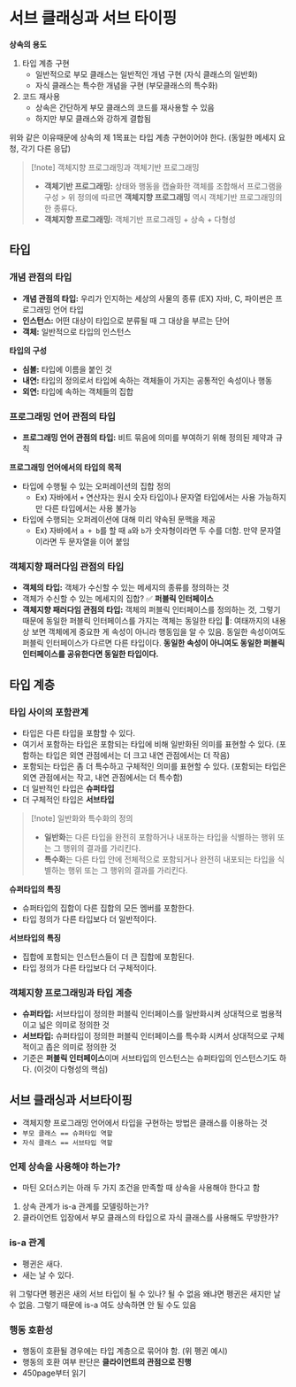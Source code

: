 # 서브 클래싱과 서브 타이핑

**상속의 용도**

1. 타입 계층 구현
    - 일반적으로 부모 클래스는 일반적인 개념 구현 (자식 클래스의 일반화)
    - 자식 클래스는 특수한 개념을 구현 (부모클래스의 특수화)
2. 코드 재사용
    - 상속은 간단하게 부모 클래스의 코드를 재사용할 수 있음
    - 하지만 부모 클래스와 강하게 결합됨

위와 같은 이유때문에 상속의 제 1목표는 타입 계층 구현이어야 한다. (동일한 메세지 요청, 각기 다른 응답)

> [!note] 객체지향 프로그래밍과 객체기반 프로그래밍
> - **객체기반 프로그래밍:** 상태와 행동을 캡슐화한 객체를 조합해서 프로그램을 구성
    > 위 정의에 따르면 **객체지향 프로그래밍** 역시 객체기반 프로그래밍의 한 종류다.
> - **객체지향 프로그래밍:** 객체기반 프로그래밍 + 상속 + 다형성

## 타입

### 개념 관점의 타입

- **개념 관점의 타입:** 우리가 인지하는 세상의 사물의 종류 (EX) 자바, C, 파이썬은 프로그래밍 언어 타입
- **인스턴스:** 어떤 대상이 타입으로 분류될 때 그 대상을 부르는 단어
- **객체:** 일반적으로 타입의 인스턴스

**타입의 구성**

- **심볼:** 타입에 이름을 붙인 것
- **내연:** 타입의 정의로서 타입에 속하는 객체들이 가지는 공통적인 속성이나 행동
- **외연:** 타입에 속하는 객체들의 집합

### 프로그래밍 언어 관점의 타입

- **프로그래밍 언어 관점의 타입:** 비트 묶음에 의미를 부여하기 위해 정의된 제약과 규칙

**프로그래밍 언어에서의 타입의 목적**

- 타입에 수행될 수 있는 오퍼레이션의 집합 정의
    - Ex) 자바에서 `+` 연산자는 원시 숫자 타입이나 문자열 타입에서는 사용 가능하지만 다른 타입에서는 사용 불가능
- 타입에 수행되는 오퍼레이션에 대해 미리 약속된 문맥을 제공
    - Ex) 자바에서 `a + b`를 할 때 `a`와 `b`가 숫자형이라면 두 수를 더함. 만약 문자열이라면 두 문자열을 이어 붙임

### 객체지향 패러다임 관점의 타입

- **객체의 타입:** 객체가 수신할 수 있는 메세지의 종류를 정의하는 것
- 객체가 수신할 수 있는 메세지의 집합? ✅ **퍼블릭 인터페이스**
- **객체지향 패러다임 관점의 타입:** 객체의 퍼블릭 인터페이스를 정의하는 것, 그렇기 때문에 동일한 퍼블릭 인터페이스를 가지는 객체는 동일한 타입
  📝: 여태까지의 내용상 보면 객체에게 중요한 게 속성이 아니라 행동임을 알 수 있음. 동일한 속성이여도 퍼블릭 인터페이스가 다르면 다른 타입이다. **동일한 속성이 아니여도 동일한 퍼블릭 인터페이스를 공유한다면
  동일한 타입이다.**

## 타입 계층

### 타입 사이의 포함관계

- 타입은 다른 타입을 포함할 수 있다.
- 여기서 포함하는 타입은 포함되는 타입에 비해 일반화된 의미를 표현할 수 있다. (포함하는 타입은 외연 관점에서는 더 크고 내연 관점에서는 더 작음)
- 포함되는 타입은 좀 더 특수하고 구체적인 의미를 표현할 수 있다. (포함되는 타입은 외연 관점에서는 작고, 내연 관점에서는 더 특수함)
- 더 일반적인 타입은 **슈퍼타입**
- 더 구체적인 타입은 **서브타입**

> [!note] 일반화와 특수화의 정의
> - **일반화**는 다른 타입을 완전히 포함하거나 내포하는 타입을 식별하는 행위 또는 그 행위의 결과를 가리킨다.
> - **특수화**는 다른 타입 안에 전체적으로 포함되거나 완전히 내포되는 타입을 식별하는 행위 또는 그 행위의 결과를 가리킨다.

**슈퍼타입의 특징**

- 슈퍼타입의 집합이 다른 집합의 모든 멤버를 포함한다.
- 타입 정의가 다른 타입보다 더 일반적이다.

**서브타입의 특징**

- 집합에 포함되는 인스턴스들이 더 큰 집합에 포함된다.
- 타입 정의가 다른 타입보다 더 구체적이다.

### 객체지향 프로그래밍과 타입 계층

- **슈퍼타입:** 서브타입이 정의한 퍼블릭 인터페이스를 일반화시켜 상대적으로 범용적이고 넓은 의미로 정의한 것
- **서브타입:** 슈퍼타입이 정의한 퍼블릭 인터페이스를 특수화 시켜서 상대적으로 구체적이고 좁은 의미로 정의한 것
- 기준은 **퍼블릭 인터페이스**이며 서브타입의 인스턴스는 슈퍼타입의 인스턴스기도 하다. (이것이 다형성의 핵심)

## 서브 클래싱과 서브타이핑

- 객체지향 프로그래밍 언어에서 타입을 구현하는 방법은 클래스를 이용하는 것
- `부모 클래스 == 슈퍼타입 역할`
- `자식 클래스 == 서브타입 역할`

### 언제 상속을 사용해야 하는가?

- 마틴 오더스키는 아래 두 가지 조건을 만족할 때 상속을 사용해야 한다고 함

1. 상속 관계가 is-a 관계를 모델링하는가?
2. 클라이언트 입장에서 부모 클래스의 타입으로 자식 클래스를 사용해도 무방한가?

### is-a 관계

- 펭귄은 새다.
- 새는 날 수 있다.

위 그렇다면 펭귄은 새의 서브 타입이 될 수 있나? 될 수 없음
왜냐면 펭귄은 새지만 날 수 없음. 그렇기 때문에 is-a 여도 상속하면 안 될 수도 있음

### 행동 호환성

- 행동이 호환될 경우에는 타입 계층으로 묶어야 함. (위 펭귄 예시)
- 행동의 호환 여부 판단은 **클라이언트의 관점으로 진행**
- 450page부터 읽기